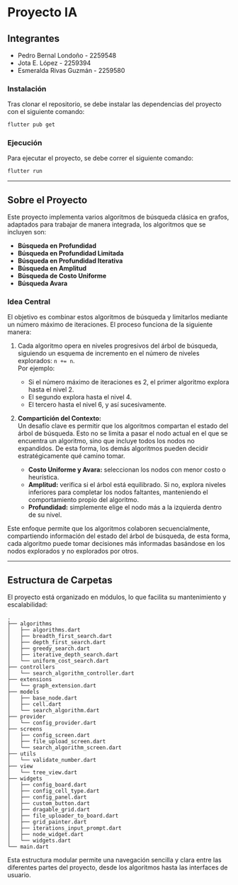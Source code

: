 # Proyecto IA

## Integrantes

- Pedro Bernal Londoño - 2259548
- Jota E. López - 2259394
- Esmeralda Rivas Guzmán - 2259580

### Instalación

Tras clonar el repositorio, se debe instalar las dependencias del proyecto con el siguiente comando:

```bash
flutter pub get
```

### Ejecución

Para ejecutar el proyecto, se debe correr el siguiente comando:

```bash
flutter run
```
---

## Sobre el Proyecto  

Este proyecto implementa varios algoritmos de búsqueda clásica en grafos, adaptados para trabajar de manera integrada, los algoritmos que se incluyen son:  

- **Búsqueda en Profundidad**  
- **Búsqueda en Profundidad Limitada**
- **Búsqueda en Profundidad Iterativa**  
- **Búsqueda en Amplitud**  
- **Búsqueda de Costo Uniforme**  
- **Búsqueda Avara**  

### Idea Central

El objetivo es combinar estos algoritmos de búsqueda y limitarlos mediante un número máximo de iteraciones. El proceso funciona de la siguiente manera:

1. Cada algoritmo opera en niveles progresivos del árbol de búsqueda, siguiendo un esquema de incremento en el número de niveles explorados: `n += n`.  
   Por ejemplo:

   - Si el número máximo de iteraciones es 2, el primer algoritmo explora hasta el nivel 2.
   - El segundo explora hasta el nivel 4.
   - El tercero hasta el nivel 6, y así sucesivamente.

2. **Compartición del Contexto:**  
   Un desafío clave es permitir que los algoritmos compartan el estado del árbol de búsqueda. Esto no se limita a pasar el nodo actual en el que se encuentra 
   un algoritmo, sino que incluye todos los nodos no expandidos. De esta forma, los demás algoritmos pueden decidir estratégicamente qué camino tomar.

   - **Costo Uniforme y Avara:** seleccionan los nodos con menor costo o heurística.
   - **Amplitud:** verifica si el árbol está equilibrado. Si no, explora niveles inferiores para completar los nodos faltantes, manteniendo el comportamiento propio del algoritmo.
   - **Profundidad:** simplemente elige el nodo más a la izquierda dentro de su nivel.

Este enfoque permite que los algoritmos colaboren secuencialmente, compartiendo información del estado del árbol de búsqueda, de esta forma, cada algoritmo puede tomar decisiones más informadas basándose en los nodos explorados y no explorados por otros.



---

## Estructura de Carpetas

El proyecto está organizado en módulos, lo que facilita su mantenimiento y escalabilidad:

```
.
├── algorithms                     
│   ├── algorithms.dart
│   ├── breadth_first_search.dart
│   ├── depth_first_search.dart
│   ├── greedy_search.dart
│   ├── iterative_depth_search.dart
│   └── uniform_cost_search.dart
├── controllers                    
│   └── search_algorithm_controller.dart
├── extensions                     
│   └── graph_extension.dart
├── models                         
│   ├── base_node.dart
│   ├── cell.dart
│   └── search_algorithm.dart
├── provider                       
│   └── config_provider.dart
├── screens                        
│   ├── config_screen.dart
│   ├── file_upload_screen.dart
│   └── search_algorithm_screen.dart
├── utils                          
│   └── validate_number.dart
├── view                           
│   └── tree_view.dart
├── widgets                        
│   ├── config_board.dart
│   ├── config_cell_type.dart
│   ├── config_panel.dart
│   ├── custom_button.dart
│   ├── dragable_grid.dart
│   ├── file_uploader_to_board.dart
│   ├── grid_painter.dart
│   ├── iterations_input_prompt.dart
│   ├── node_widget.dart
│   └── widgets.dart
└── main.dart                      
```

Esta estructura modular permite una navegación sencilla y clara entre las diferentes partes del proyecto, desde los algoritmos hasta las interfaces de usuario.
